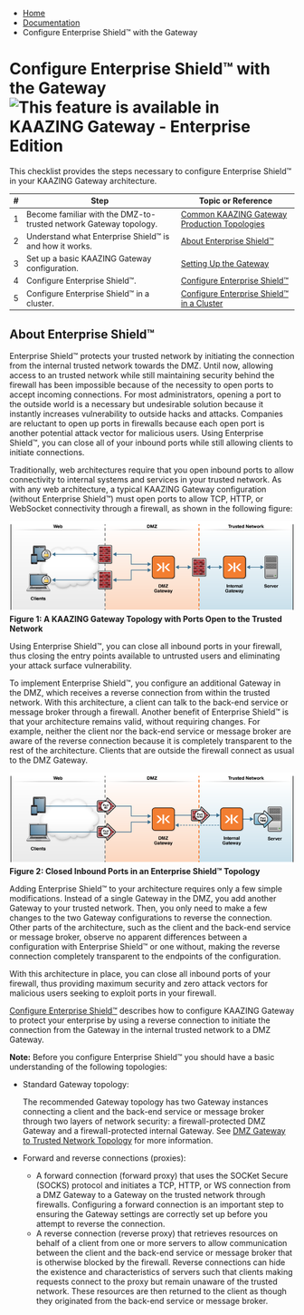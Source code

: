 -   [Home](../../index.md)
-   [Documentation](../index.md)
-   Configure Enterprise Shield&trade; with the Gateway

Configure Enterprise Shield&trade; with the Gateway ![This feature is available in KAAZING Gateway - Enterprise Edition](images/enterprise-feature.png)
==========================================================================================

This checklist provides the steps necessary to configure Enterprise Shield&trade; in your KAAZING Gateway architecture.

| \#  | Step                                                              | Topic or Reference                                                                                        |
|-----|-------------------------------------------------------------------|-----------------------------------------------------------------------------------------------------------|
| 1   | Become familiar with the DMZ-to-trusted network Gateway topology. | [Common KAAZING Gateway Production Topologies](../admin-reference/c_topologies.md) |
| 2   | Understand what Enterprise Shield&trade; is and how it works.         | [About Enterprise Shield&trade;](#about-enterprise-shield)                                                                     |
| 3   | Set up a basic KAAZING Gateway configuration.                | [Setting Up the Gateway](../about/setup-guide.md)                                                                                      |
| 4   | Configure Enterprise Shield&trade;.                                   | [Configure Enterprise Shield&trade;](p_rc_config.md)                                                        |
| 5   | Configure Enterprise Shield&trade; in a cluster.                      | [Configure Enterprise Shield&trade; in a Cluster](p_rc_cluster.md)                                          |

About Enterprise Shield&trade;
-----------------------------------------------

Enterprise Shield&trade; protects your trusted network by initiating the connection from the internal trusted network towards the DMZ. Until now, allowing access to an trusted network while still maintaining security behind the firewall has been impossible because of the necessity to open ports to accept incoming connections. For most administrators, opening a port to the outside world is a necessary but undesirable solution because it instantly increases vulnerability to outside hacks and attacks. Companies are reluctant to open up ports in firewalls because each open port is another potential attack vector for malicious users. Using Enterprise Shield&trade;, you can close all of your inbound ports while still allowing clients to initiate connections.

Traditionally, web architectures require that you open inbound ports to allow connectivity to internal systems and services in your trusted network. As with any web architecture, a typical KAAZING Gateway configuration (without Enterprise Shield&trade;) must open ports to allow TCP, HTTP, or WebSocket connectivity through a firewall, as shown in the following figure:

![Gateway Topology with Ports Open to the Trusted Network](../images/f-dmz-trusted-top.png)
**Figure 1: A KAAZING Gateway Topology with Ports Open to the Trusted Network**

Using Enterprise Shield&trade;, you can close all inbound ports in your firewall, thus closing the entry points available to untrusted users and eliminating your attack surface vulnerability.

To implement Enterprise Shield&trade;, you configure an additional Gateway in the DMZ, which receives a reverse connection from within the trusted network. With this architecture, a client can talk to the back-end service or message broker through a firewall. Another benefit of Enterprise Shield&trade; is that your architecture remains valid, without requiring changes. For example, neither the client nor the back-end service or message broker are aware of the reverse connection because it is completely transparent to the rest of the architecture. Clients that are outside the firewall connect as usual to the DMZ Gateway.

![Simple Topology Showing a Reverse Connection](../images/f-dmz-trustednetwork-860-02.png)
**Figure 2: Closed Inbound Ports in an Enterprise Shield&trade; Topology**

Adding Enterprise Shield&trade; to your architecture requires only a few simple modifications. Instead of a single Gateway in the DMZ, you add another Gateway to your trusted network. Then, you only need to make a few changes to the two Gateway configurations to reverse the connection. Other parts of the architecture, such as the client and the back-end service or message broker, observe no apparent differences between a configuration with Enterprise Shield&trade; or one without, making the reverse connection completely transparent to the endpoints of the configuration.

With this architecture in place, you can close all inbound ports of your firewall, thus providing maximum security and zero attack vectors for malicious users seeking to exploit ports in your firewall.

[Configure Enterprise Shield&trade;](p_rc_config.md) describes how to configure KAAZING Gateway to protect your enterprise by using a reverse connection to initiate the connection from the Gateway in the internal trusted network to a DMZ Gateway.

**Note:** Before you configure Enterprise Shield&trade; you should have a basic understanding of the following topologies: 
-   Standard Gateway topology:

    The recommended Gateway topology has two Gateway instances connecting a client and the back-end service or message broker through two layers of network security: a firewall-protected DMZ Gateway and a firewall-protected internal Gateway. See [DMZ Gateway to Trusted Network Topology](../admin-reference/c_topologies.md#dmz-to-trusted-network-topology) for more information.

-   Forward and reverse connections (proxies):
    -   A forward connection (forward proxy) that uses the SOCKet Secure (SOCKS) protocol and initiates a TCP, HTTP, or WS connection from a DMZ Gateway to a Gateway on the trusted network through firewalls. Configuring a forward connection is an important step to ensuring the Gateway settings are correctly set up before you attempt to reverse the connection.
    -   A reverse connection (reverse proxy) that retrieves resources on behalf of a client from one or more servers to allow communication between the client and the back-end service or message broker that is otherwise blocked by the firewall. Reverse connections can hide the existence and characteristics of servers such that clients making requests connect to the proxy but remain unaware of the trusted network. These resources are then returned to the client as though they originated from the back-end service or message broker.


